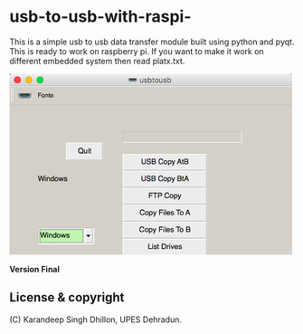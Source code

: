 # usb-to-usb-with-raspi-

This is a simple usb to usb data transfer module built using python and pyqt.
This is ready to work on raspberry pi.
If you want to make it work on different embedded system then read platx.txt.



![Menu](https://github.com/karandeepdps/usb-to-usb-with-raspi-/blob/master/GUI%20Images/Menu3.png)



**Version Final**



## License & copyright
(C) Karandeep Singh Dhillon, UPES Dehradun.